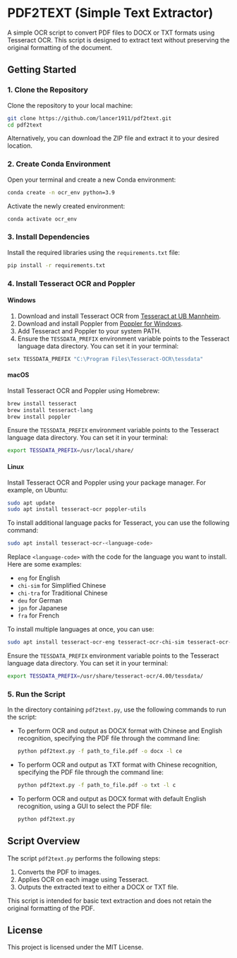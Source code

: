 # PDF2TEXT (Simple Text Extractor)

A simple OCR script to convert PDF files to DOCX or TXT formats using Tesseract OCR. This script is designed to extract text without preserving the original formatting of the document.

## Getting Started

### 1. Clone the Repository

Clone the repository to your local machine:

```bash
git clone https://github.com/lancer1911/pdf2text.git
cd pdf2text
```

Alternatively, you can download the ZIP file and extract it to your desired location.

### 2. Create Conda Environment

Open your terminal and create a new Conda environment:

```bash
conda create -n ocr_env python=3.9
```

Activate the newly created environment:

```bash
conda activate ocr_env
```

### 3. Install Dependencies

Install the required libraries using the `requirements.txt` file:

```bash
pip install -r requirements.txt
```

### 4. Install Tesseract OCR and Poppler

#### Windows

1. Download and install Tesseract OCR from [Tesseract at UB Mannheim](https://github.com/UB-Mannheim/tesseract/wiki).
2. Download and install Poppler from [Poppler for Windows](http://blog.alivate.com.au/poppler-windows/).
3. Add Tesseract and Poppler to your system PATH.
4. Ensure the `TESSDATA_PREFIX` environment variable points to the Tesseract language data directory. You can set it in your terminal:

```bash
setx TESSDATA_PREFIX "C:\Program Files\Tesseract-OCR\tessdata"
```

#### macOS

Install Tesseract OCR and Poppler using Homebrew:

```bash
brew install tesseract
brew install tesseract-lang
brew install poppler
```

Ensure the `TESSDATA_PREFIX` environment variable points to the Tesseract language data directory. You can set it in your terminal:

```bash
export TESSDATA_PREFIX=/usr/local/share/
```

#### Linux

Install Tesseract OCR and Poppler using your package manager. For example, on Ubuntu:

```bash
sudo apt update
sudo apt install tesseract-ocr poppler-utils
```

To install additional language packs for Tesseract, you can use the following command:

```bash
sudo apt install tesseract-ocr-<language-code>
```

Replace `<language-code>` with the code for the language you want to install. Here are some examples:

- `eng` for English
- `chi-sim` for Simplified Chinese
- `chi-tra` for Traditional Chinese
- `deu` for German
- `jpn` for Japanese
- `fra` for French

To install multiple languages at once, you can use:

```bash
sudo apt install tesseract-ocr-eng tesseract-ocr-chi-sim tesseract-ocr-chi-tra tesseract-ocr-deu tesseract-ocr-jpn tesseract-ocr-fra
```

Ensure the `TESSDATA_PREFIX` environment variable points to the Tesseract language data directory. You can set it in your terminal:

```bash
export TESSDATA_PREFIX=/usr/share/tesseract-ocr/4.00/tessdata/
```

### 5. Run the Script

In the directory containing `pdf2text.py`, use the following commands to run the script:

- To perform OCR and output as DOCX format with Chinese and English recognition, specifying the PDF file through the command line:

  ```bash
  python pdf2text.py -f path_to_file.pdf -o docx -l ce
  ```

- To perform OCR and output as TXT format with Chinese recognition, specifying the PDF file through the command line:

  ```bash
  python pdf2text.py -f path_to_file.pdf -o txt -l c
  ```

- To perform OCR and output as DOCX format with default English recognition, using a GUI to select the PDF file:

  ```bash
  python pdf2text.py
  ```

## Script Overview

The script `pdf2text.py` performs the following steps:
1. Converts the PDF to images.
2. Applies OCR on each image using Tesseract.
3. Outputs the extracted text to either a DOCX or TXT file.

This script is intended for basic text extraction and does not retain the original formatting of the PDF.

## License

This project is licensed under the MIT License.
